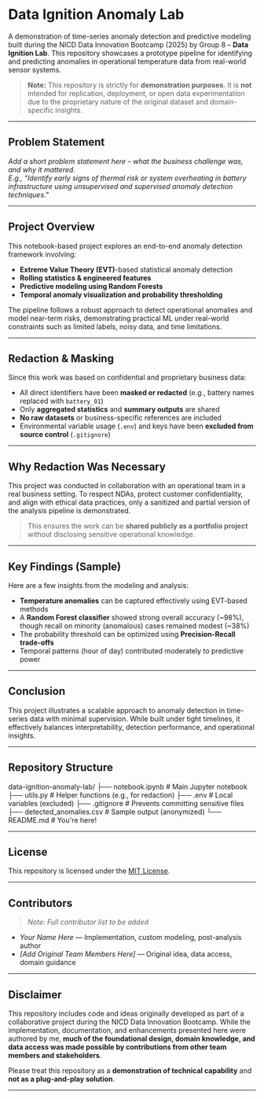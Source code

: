 # Data Ignition Anomaly Lab

A demonstration of time-series anomaly detection and predictive modeling built during the NICD Data Innovation Bootcamp (2025) by Group 8 – **Data Ignition Lab**. This repository showcases a prototype pipeline for identifying and predicting anomalies in operational temperature data from real-world sensor systems.

> **Note:** This repository is strictly for **demonstration purposes**. It is **not** intended for replication, deployment, or open data experimentation due to the proprietary nature of the original dataset and domain-specific insights.

---

## Problem Statement

_Add a short problem statement here – what the business challenge was, and why it mattered._  
_E.g., "Identify early signs of thermal risk or system overheating in battery infrastructure using unsupervised and supervised anomaly detection techniques."_  

---

## Project Overview

This notebook-based project explores an end-to-end anomaly detection framework involving:

- **Extreme Value Theory (EVT)**-based statistical anomaly detection
- **Rolling statistics & engineered features**
- **Predictive modeling using Random Forests**
- **Temporal anomaly visualization and probability thresholding**

The pipeline follows a robust approach to detect operational anomalies and model near-term risks, demonstrating practical ML under real-world constraints such as limited labels, noisy data, and time limitations.

---

## Redaction & Masking

Since this work was based on confidential and proprietary business data:

- All direct identifiers have been **masked or redacted** (e.g., battery names replaced with `battery_01`)
- Only **aggregated statistics** and **summary outputs** are shared
- **No raw datasets** or business-specific references are included
- Environmental variable usage (`.env`) and keys have been **excluded from source control** (`.gitignore`)

---

## Why Redaction Was Necessary

This project was conducted in collaboration with an operational team in a real business setting. To respect NDAs, protect customer confidentiality, and align with ethical data practices, only a sanitized and partial version of the analysis pipeline is demonstrated.

> This ensures the work can be **shared publicly as a portfolio project** without disclosing sensitive operational knowledge.

---

## Key Findings (Sample)

Here are a few insights from the modeling and analysis:

- **Temperature anomalies** can be captured effectively using EVT-based methods
- A **Random Forest classifier** showed strong overall accuracy (~98%), though recall on minority (anomalous) cases remained modest (~38%)
- The probability threshold can be optimized using **Precision-Recall trade-offs**
- Temporal patterns (hour of day) contributed moderately to predictive power

---

## Conclusion

This project illustrates a scalable approach to anomaly detection in time-series data with minimal supervision. While built under tight timelines, it effectively balances interpretability, detection performance, and operational insights.

---

## Repository Structure

data-ignition-anomaly-lab/
├── notebook.ipynb # Main Jupyter notebook
├── utils.py # Helper functions (e.g., for redaction)
├── .env # Local variables (excluded)
├── .gitignore # Prevents committing sensitive files
├── detected_anomalies.csv # Sample output (anonymized)
└── README.md # You're here!


---

## License

This repository is licensed under the [MIT License](LICENSE).

---

## Contributors

> _Note: Full contributor list to be added_

- _Your Name Here_ — Implementation, custom modeling, post-analysis author
- _[Add Original Team Members Here]_ — Original idea, data access, domain guidance

---

## Disclaimer

This repository includes code and ideas originally developed as part of a collaborative project during the NICD Data Innovation Bootcamp. While the implementation, documentation, and enhancements presented here were authored by me, **much of the foundational design, domain knowledge, and data access was made possible by contributions from other team members and stakeholders**.

Please treat this repository as a **demonstration of technical capability** and **not as a plug-and-play solution**.

---

